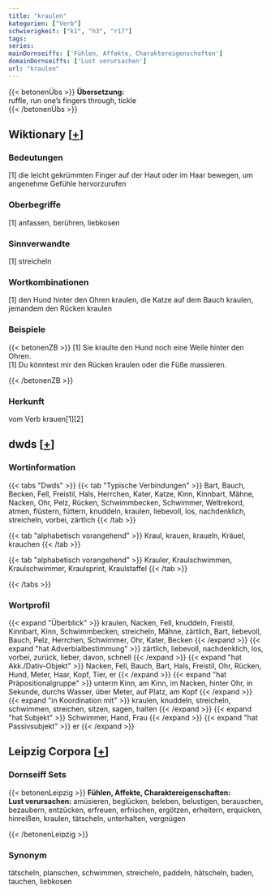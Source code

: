 ```yaml
---
title: "kraulen"
kategorien: ["Verb"]
schwierigkeit: ["k1", "h3", "r17"]
tags:
series:
mainDornseiffs: ['Fühlen, Affekte, Charaktereigenschaften']
domainDornseiffs: ['Lust verursachen']
url: "kraulen"
---
```


{{< betonenÜbs >}}
**Übersetzung:**  
ruffle, run one’s fingers through, tickle  
{{< /betonenÜbs >}}

## Wiktionary [[+](https://de.wiktionary.org/wiki/kraulen)]

### Bedeutungen
[1] die leicht gekrümmten Finger auf der Haut oder im Haar bewegen, um angenehme Gefühle hervorzurufen  

### Oberbegriffe
[1] anfassen, berühren, liebkosen  

### Sinnverwandte
[1] streicheln  

### Wortkombinationen
[1] den Hund hinter den Ohren kraulen, die Katze auf dem Bauch kraulen, jemandem den Rücken kraulen  

### Beispiele
{{< betonenZB >}}
[1] Sie kraulte den Hund noch eine Weile hinter den Ohren.  
[1] Du könntest mir den Rücken kraulen oder die Füße massieren.  

{{< /betonenZB >}}
### Herkunft
vom Verb krauen[1][2]  



## dwds [[+](https://www.dwds.de/wb/kraulen)]

### Wortinformation
{{< tabs "Dwds" >}}
{{< tab "Typische Verbindungen" >}}
Bart, Bauch, Becken, Fell, Freistil, Hals, Herrchen, Kater, Katze, Kinn, Kinnbart, Mähne, Nacken, Ohr, Pelz, Rücken, Schwimmbecken, Schwimmer, Weltrekord, atmen, flüstern, füttern, knuddeln, kraulen, liebevoll, los, nachdenklich, streicheln, vorbei, zärtlich
{{< /tab >}}

{{< tab "alphabetisch vorangehend" >}}
Kraul, krauen, kraueln, Kräuel, krauchen
{{< /tab >}}

{{< tab "alphabetisch vorangehend" >}}
Krauler, Kraulschwimmen, Kraulschwimmer, Kraulsprint, Kraulstaffel
{{< /tab >}}

{{< /tabs >}}

### Wortprofil
{{< expand "Überblick" >}} kraulen, Nacken, Fell, knuddeln, Freistil, Kinnbart, Kinn, Schwimmbecken, streicheln, Mähne, zärtlich, Bart, liebevoll, Bauch, Pelz, Herrchen, Schwimmer, Ohr, Kater, Becken {{< /expand >}}
{{< expand "hat Adverbialbestimmung" >}} zärtlich, liebevoll, nachdenklich, los, vorbei, zurück, lieber, davon, schnell {{< /expand >}}
{{< expand "hat Akk./Dativ-Objekt" >}} Nacken, Fell, Bauch, Bart, Hals, Freistil, Ohr, Rücken, Hund, Meter, Haar, Kopf, Tier, er {{< /expand >}}
{{< expand "hat Präpositionalgruppe" >}} unterm Kinn, am Kinn, im Nacken, hinter Ohr, in Sekunde, durchs Wasser, über Meter, auf Platz, am Kopf {{< /expand >}}
{{< expand "in Koordination mit" >}} kraulen, knuddeln, streicheln, schwimmen, streichen, sitzen, sagen, halten {{< /expand >}}
{{< expand "hat Subjekt" >}} Schwimmer, Hand, Frau {{< /expand >}}
{{< expand "hat Passivsubjekt" >}} er {{< /expand >}}

## Leipzig Corpora [[+](https://corpora.uni-leipzig.de/en/res?word=kraulen&corpusId=deu_newscrawl-public_2018)]

### Dornseiff Sets
{{< betonenLeipzig >}}
**Fühlen, Affekte, Charaktereigenschaften:**  
**Lust verursachen:** amüsieren, beglücken, beleben, belustigen, berauschen, bezaubern, entzücken, erfreuen, erfrischen, ergötzen, erheitern, erquicken, hinreißen, kraulen, tätscheln, unterhalten, vergnügen  

{{< /betonenLeipzig >}}

### Synonym
tätscheln, planschen, schwimmen, streicheln, paddeln, hätscheln, baden, tauchen, liebkosen

